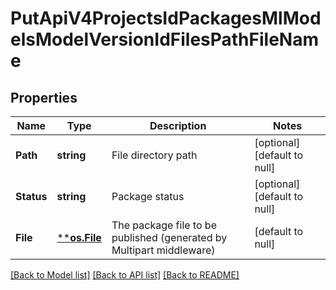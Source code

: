 # PutApiV4ProjectsIdPackagesMlModelsModelVersionIdFilesPathFileName

## Properties
Name | Type | Description | Notes
------------ | ------------- | ------------- | -------------
**Path** | **string** | File directory path | [optional] [default to null]
**Status** | **string** | Package status | [optional] [default to null]
**File** | [****os.File**](*os.File.md) | The package file to be published (generated by Multipart middleware) | [default to null]

[[Back to Model list]](../README.md#documentation-for-models) [[Back to API list]](../README.md#documentation-for-api-endpoints) [[Back to README]](../README.md)


